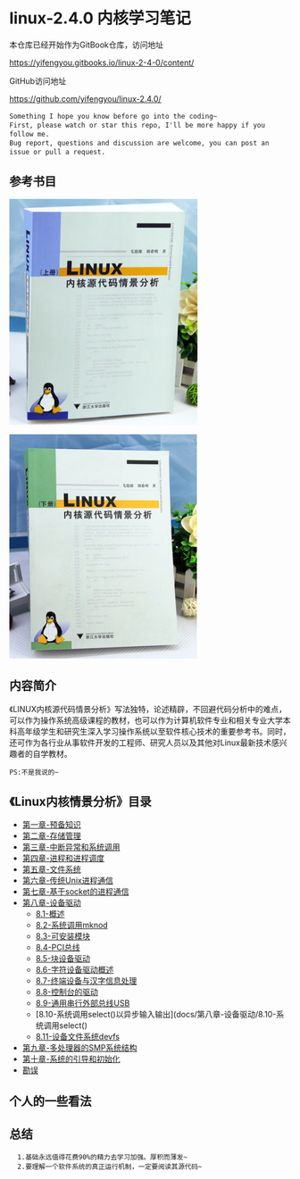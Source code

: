 # linux-2.4.0 内核学习笔记

本仓库已经开始作为GitBook仓库，访问地址

<https://yifengyou.gitbooks.io/linux-2-4-0/content/>

GitHub访问地址

<https://github.com/yifengyou/linux-2.4.0/>

```
Something I hope you know before go into the coding~
First, please watch or star this repo, I'll be more happy if you follow me.
Bug report, questions and discussion are welcome, you can post an issue or pull a request.
```

## 参考书目

![1531881440012.png](image/1531881440012.png)

![1531881464848.png](image/1531881464848.png)

## 内容简介

《LINUX内核源代码情景分析》写法独特，论述精辟，不回避代码分析中的难点，可以作为操作系统高级课程的教材，也可以作为计算机软件专业和相关专业大学本科高年级学生和研究生深入学习操作系统以至软件核心技术的重要参考书。同时，还可作为各行业从事软件开发的工程师、研究人员以及其他对Linux最新技术感兴趣者的自学教材。

```PS:不是我说的~```

## 《Linux内核情景分析》目录

* [第一章-预备知识](docs/第一章-预备知识/第一章-预备知识.md)
* [第二章-存储管理](docs/第二章-存储管理/第二章-存储管理.md)
* [第三章-中断异常和系统调用](docs/第三章-中断异常和系统调用/第三章-中断异常和系统调用.md)
* [第四章-进程和进程调度](docs/第四章-进程和进程调度/第四章-进程和进程调度.md)
* [第五章-文件系统](docs/第五章-文件系统/第五章-文件系统.md)
* [第六章-传统Unix进程通信](docs/第六章-传统Unix进程通信/第六章-传统Unix进程通信.md)
* [第七章-基于socket的进程通信](docs/第七章-基于socket的进程通信/第七章-基于socket的进程通信.md)
* [第八章-设备驱动](docs/第八章-设备驱动/第八章-设备驱动.md)
    * [8.1-概述](docs/第八章-设备驱动/8.1-概述.md)
    * [8.2-系统调用mknod](docs/第八章-设备驱动/8.2-系统调用mknod.md)
    * [8.3-可安装模块](docs/第八章-设备驱动/8.3-可安装模块.md)
    * [8.4-PCI总线](docs/第八章-设备驱动/8.4-PCI总线.md)
    * [8.5-块设备驱动](docs/第八章-设备驱动/8.5-块设备驱动.md)
    * [8.6-字符设备驱动概述](docs/第八章-设备驱动/8.6-字符设备驱动概述.md)
    * [8.7-终端设备与汉字信息处理](docs/第八章-设备驱动/8.7-终端设备与汉字信息处理.md)
    * [8.8-控制台的驱动](docs/第八章-设备驱动/8.8-控制台的驱动.md)
    * [8.9-通用串行外部总线USB](docs/第八章-设备驱动/8.9-通用串行外部总线USB.md)
    * [8.10-系统调用select()以异步输入输出](docs/第八章-设备驱动/8.10-系统调用select()
    * [8.11-设备文件系统devfs](docs/第八章-设备驱动/8.11-设备文件系统devfs.md)
* [第九章-多处理器的SMP系统结构](docs/第九章-多处理器的SMP系统结构/第九章-多处理器的SMP系统结构.md)
* [第十章-系统的引导和初始化](docs/第十章-系统的引导和初始化/第十章-系统的引导和初始化.md)
* [勘误](docs/勘误.md)


## 个人的一些看法

## 总结

```
  1.基础永远值得花费90%的精力去学习加强。厚积而薄发~
  2.要理解一个软件系统的真正运行机制，一定要阅读其源代码~
```
